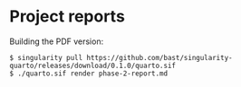 # Project reports

Building the PDF version:
```
$ singularity pull https://github.com/bast/singularity-quarto/releases/download/0.1.0/quarto.sif
$ ./quarto.sif render phase-2-report.md
```
